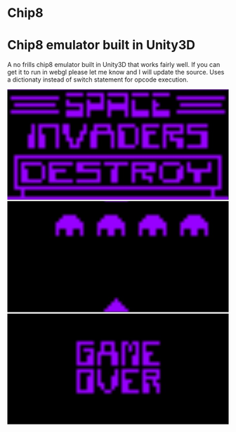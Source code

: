 # Chip8
<H1>Chip8 emulator built in Unity3D</H1>

A no frills chip8 emulator built in Unity3D that works fairly well. 
If you can get it to run in webgl please let me know and I will update the source.
Uses a dictionaty instead of switch statement for opcode execution.

![Chip8 Unity3D Emulator](Images/Chip_8.jpg)
![Chip8 Unity3D Emulator](Images/Chip8.jpg)
![Chip8 Unity3D Emulator](Images/Chip__8.jpg)
